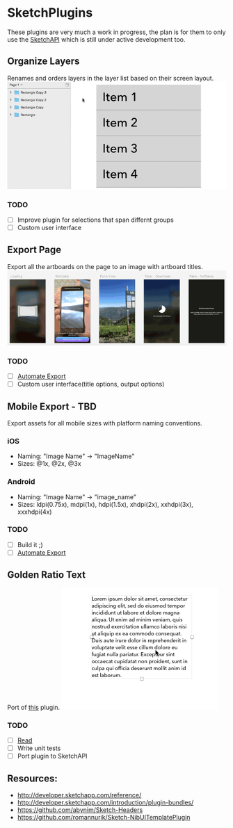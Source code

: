 # SketchPlugins

These plugins are very much a work in progress, the plan is for them to only use the [SketchAPI](https://github.com/BohemianCoding/SketchAPI) which is still under active development too.

## Organize Layers
Renames and orders layers in the layer list based on their screen layout.
![Organize Layers](OrganizeLayers.gif)

### TODO
- [ ] Improve plugin for selections that span differnt groups
- [ ] Custom user interface

## Export Page
Export all the artboards on the page to an image with artboard titles.
![Export Page](ExportPage.gif)

### TODO
- [ ] [Automate Export](https://github.com/BohemianCoding/SketchAPI/pull/9)
- [ ] Custom user interface(title options, output options)

## Mobile Export - TBD
Export assets for all mobile sizes with platform naming conventions.

### iOS
- Naming: "Image Name" -> "ImageName"
- Sizes: @1x, @2x, @3x

### Android
- Naming: "Image Name" -> "image_name"
- Sizes: ldpi(0.75x), mdpi(1x), hdpi(1.5x), xhdpi(2x), xxhdpi(3x), xxxhdpi(4x)

### TODO
- [ ] Build it ;)
- [ ] [Automate Export](https://github.com/BohemianCoding/SketchAPI/pull/9)

## Golden Ratio Text
Port of [this](https://github.com/lorenzwoehr/Golden-Ratio-Line-Height-Sketch-Plugin) plugin.
![Golden Ratio Text](GoldenRatioText.gif)

### TODO
- [ ] [Read](https://pearsonified.com/2011/12/golden-ratio-typography.php)
- [ ] Write unit tests
- [ ] Port plugin to SketchAPI

## Resources:
- http://developer.sketchapp.com/reference/
- http://developer.sketchapp.com/introduction/plugin-bundles/
- https://github.com/abynim/Sketch-Headers
- https://github.com/romannurik/Sketch-NibUITemplatePlugin
